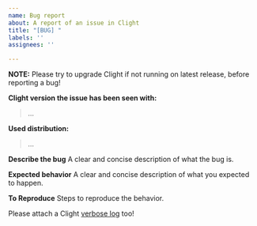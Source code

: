 ```yaml
---
name: Bug report
about: A report of an issue in Clight
title: "[BUG] "
labels: ''
assignees: ''

---
```


**NOTE:** Please try to upgrade Clight if not running on latest release, before reporting a bug!

**Clight version the issue has been seen with:**
> ...

**Used distribution:**
> ...

**Describe the bug**
A clear and concise description of what the bug is.

**Expected behavior**
A clear and concise description of what you expected to happen.

**To Reproduce**
Steps to reproduce the behavior.

Please attach a Clight [verbose log](https://github.com/FedeDP/Clight/wiki/FAQ#where-is-clight-log) too!
